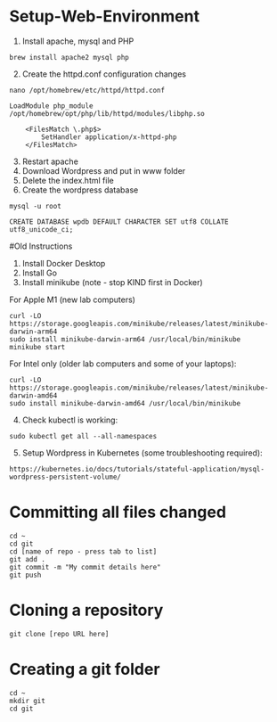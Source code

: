 # Setup-Web-Environment
1. Install apache, mysql and PHP
```
brew install apache2 mysql php
```
2. Create the httpd.conf configuration changes
```
nano /opt/homebrew/etc/httpd/httpd.conf
```

```
LoadModule php_module /opt/homebrew/opt/php/lib/httpd/modules/libphp.so

    <FilesMatch \.php$>
        SetHandler application/x-httpd-php
    </FilesMatch>
```
3. Restart apache
4. Download Wordpress and put in www folder
5. Delete the index.html file
6. Create the wordpress database
```
mysql -u root
```

```
CREATE DATABASE wpdb DEFAULT CHARACTER SET utf8 COLLATE utf8_unicode_ci;
```

#Old Instructions
1. Install Docker Desktop
2. Install Go
3. Install minikube (note - stop KIND first in Docker)

For Apple M1 (new lab computers)
```
curl -LO https://storage.googleapis.com/minikube/releases/latest/minikube-darwin-arm64
sudo install minikube-darwin-arm64 /usr/local/bin/minikube
minikube start
```
For Intel only (older lab computers and some of your laptops):
```
curl -LO https://storage.googleapis.com/minikube/releases/latest/minikube-darwin-amd64
sudo install minikube-darwin-amd64 /usr/local/bin/minikube
```
4. Check kubectl is working:
```
sudo kubectl get all --all-namespaces
```
5. Setup Wordpress in Kubernetes (some troubleshooting required):
```
https://kubernetes.io/docs/tutorials/stateful-application/mysql-wordpress-persistent-volume/
```

# Committing all files changed
```
cd ~
cd git
cd [name of repo - press tab to list]
git add .
git commit -m "My commit details here"
git push
```
# Cloning a repository
```
git clone [repo URL here]
```
# Creating a git folder
```
cd ~
mkdir git
cd git
```
